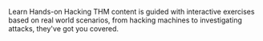 Learn
Hands-on Hacking
THM content is guided with interactive exercises based on real world scenarios, from hacking machines to investigating attacks, they've got you covered.
